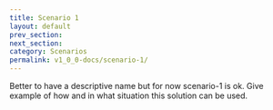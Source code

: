 ```yaml
---
title: Scenario 1
layout: default
prev_section:
next_section:
category: Scenarios
permalink: v1_0_0-docs/scenario-1/
---
```

Better to have a descriptive name but for now scenario-1 is ok.
Give example of how and in what situation this solution can be used.

